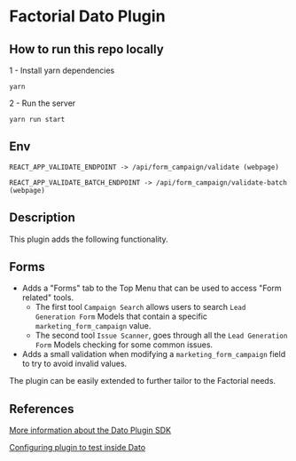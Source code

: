 # Factorial Dato Plugin

## How to run this repo locally

1 - Install yarn dependencies

```
yarn
```

2 - Run the server

```
yarn run start
```

## Env

```
REACT_APP_VALIDATE_ENDPOINT -> /api/form_campaign/validate (webpage)

REACT_APP_VALIDATE_BATCH_ENDPOINT -> /api/form_campaign/validate-batch (webpage)
```


## Description

This plugin adds the following functionality.

## Forms

- Adds a "Forms" tab to the Top Menu that can be used to access "Form related" tools.
  - The first tool `Campaign Search` allows users to search `Lead Generation Form` Models that contain a specific `marketing_form_campaign` value.
  - The second tool `Issue Scanner`, goes through all the `Lead Generation Form` Models checking for some common issues.
- Adds a small validation when modifying a `marketing_form_campaign` field to try to avoid invalid values.

The plugin can be easily extended to further tailor to the Factorial needs.

## References

[More information about the Dato Plugin SDK](https://www.datocms.com/docs/plugin-sdk)

[Configuring plugin to test inside Dato](https://www.datocms.com/docs/plugin-sdk/build-your-first-plugin)
